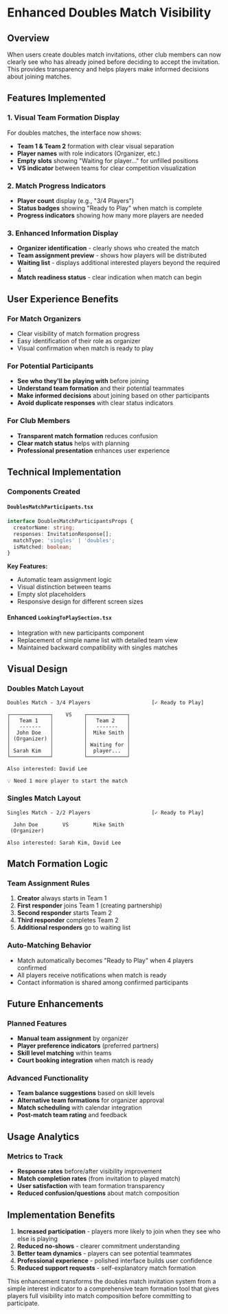 # Enhanced Doubles Match Visibility

## Overview

When users create doubles match invitations, other club members can now clearly see who has already joined before deciding to accept the invitation. This provides transparency and helps players make informed decisions about joining matches.

## Features Implemented

### 1. Visual Team Formation Display

For doubles matches, the interface now shows:
- **Team 1 & Team 2** formation with clear visual separation
- **Player names** with role indicators (Organizer, etc.)
- **Empty slots** showing "Waiting for player..." for unfilled positions
- **VS indicator** between teams for clear competition visualization

### 2. Match Progress Indicators

- **Player count** display (e.g., "3/4 Players") 
- **Status badges** showing "Ready to Play" when match is complete
- **Progress indicators** showing how many more players are needed

### 3. Enhanced Information Display

- **Organizer identification** - clearly shows who created the match
- **Team assignment preview** - shows how players will be distributed
- **Waiting list** - displays additional interested players beyond the required 4
- **Match readiness status** - clear indication when match can begin

## User Experience Benefits

### For Match Organizers
- Clear visibility of match formation progress
- Easy identification of their role as organizer
- Visual confirmation when match is ready to play

### For Potential Participants
- **See who they'll be playing with** before joining
- **Understand team formation** and their potential teammates
- **Make informed decisions** about joining based on other participants
- **Avoid duplicate responses** with clear status indicators

### For Club Members
- **Transparent match formation** reduces confusion
- **Clear match status** helps with planning
- **Professional presentation** enhances user experience

## Technical Implementation

### Components Created

#### `DoublesMatchParticipants.tsx`
```typescript
interface DoublesMatchParticipantsProps {
  creatorName: string;
  responses: InvitationResponse[];
  matchType: 'singles' | 'doubles';
  isMatched: boolean;
}
```

**Key Features:**
- Automatic team assignment logic
- Visual distinction between teams
- Empty slot placeholders
- Responsive design for different screen sizes

#### Enhanced `LookingToPlaySection.tsx`
- Integration with new participants component
- Replacement of simple name list with detailed team view
- Maintained backward compatibility with singles matches

## Visual Design

### Doubles Match Layout
```
Doubles Match - 3/4 Players                    [✓ Ready to Play]

┌─────────────┐    VS    ┌─────────────┐
│   Team 1    │          │   Team 2    │
│   -------   │          │   -------   │
│  John Doe   │          │  Mike Smith │
│ (Organizer) │          │             │
│             │          │ Waiting for │
│ Sarah Kim   │          │  player...  │
└─────────────┘          └─────────────┘

Also interested: David Lee

💡 Need 1 more player to start the match
```

### Singles Match Layout  
```
Singles Match - 2/2 Players                    [✓ Ready to Play]

  John Doe        VS        Mike Smith
 (Organizer)

Also interested: Sarah Kim, David Lee
```

## Match Formation Logic

### Team Assignment Rules
1. **Creator** always starts in Team 1
2. **First responder** joins Team 1 (creating partnership)
3. **Second responder** starts Team 2
4. **Third responder** completes Team 2
5. **Additional responders** go to waiting list

### Auto-Matching Behavior
- Match automatically becomes "Ready to Play" when 4 players confirmed
- All players receive notifications when match is ready
- Contact information is shared among confirmed participants

## Future Enhancements

### Planned Features
- **Manual team assignment** by organizer
- **Player preference indicators** (preferred partners)
- **Skill level matching** within teams
- **Court booking integration** when match is ready

### Advanced Functionality
- **Team balance suggestions** based on skill levels
- **Alternative team formations** for organizer approval  
- **Match scheduling** with calendar integration
- **Post-match team rating** and feedback

## Usage Analytics

### Metrics to Track
- **Response rates** before/after visibility improvement
- **Match completion rates** (from invitation to played match)
- **User satisfaction** with team formation transparency
- **Reduced confusion/questions** about match composition

## Implementation Benefits

1. **Increased participation** - players more likely to join when they see who else is playing
2. **Reduced no-shows** - clearer commitment understanding
3. **Better team dynamics** - players can see potential teammates
4. **Professional experience** - polished interface builds user confidence
5. **Reduced support requests** - self-explanatory match formation

This enhancement transforms the doubles match invitation system from a simple interest indicator to a comprehensive team formation tool that gives players full visibility into match composition before committing to participate.